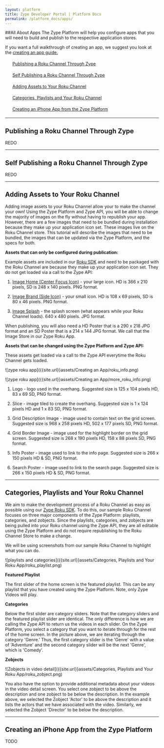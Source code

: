 ```yaml
---
layout: platform
title: Zype Developer Portal | Platform Docs
permalink: /platform_docs/apps/
---
```

##All About Apps
The Zype Platform will help you configure apps that you will need to build and publish
to the respective application stores.

If you want a full walkthrough of creating an app, we suggest you look at the [creating an app guide.]({{site.url}}platform_docs/creating_an_app/)

<div style="width: 100%">
  <div style="margin: 20px;"><span class="fa fa-file-text" style="margin-right: 4px;"></span>
    <a href="#1">
    Publishing a Roku Channel Through Zype</a>
  </div>
  <div style="margin: 20px;"><span class="fa fa-file-text" style="margin-right: 4px;"></span>
    <a href="#2">
    Self Publishing a Roku Channel Through Zype</a>
  </div>
  <div style="margin: 20px;"><span class="fa fa-file-text" style="margin-right: 4px;"></span>
    <a href="#3">
    Adding Assets to Your Roku Channel</a>
  </div>
  <div style="margin: 20px;"><span class="fa fa-file-text" style="margin-right: 4px;"></span>
    <a href="#4">
    Categories, Playlists and Your Roku Channel</a>
  </div>
  <div style="margin: 20px;"><span class="fa fa-file-text" style="margin-right: 4px;"></span>
    <a href="#5">
    Creating an iPhone App from the Zype Platform</a>
  </div>
</div>


<hr id="1">

## Publishing a Roku Channel Through Zype
REDO

<hr id="2">

## Self Publishing a Roku Channel Through Zype
REDO


<hr id="3">

## Adding Assets to Your Roku Channel
Adding image assets to your Roku Channel allow your to make the channel your own!
Using the Zype Platform and Zype API, you will be able to change the majority of
images on the fly without having to republish your app. However, there are a few images
that need to be bundled during installation because they make up your
application icon set. These images live on the Roku Channel store.
This tutorial will describe the images that need to be bundled, the images that can
be updated via the Zype Platform, and the specs for both.

**Assets that can only be configured during publication:**

Example assets are included in our [Roku SDK](https://github.com/zype/zype-roku/tree/master/images) and
need to be packaged with the Roku Channel are because they make up your application
icon set. They do not get loaded via a call to the Zype API:

1. [Image Home (Center Focus Icon)](https://github.com/zype/zype-roku/blob/master/images/mm_icon_focus_hd.png) - your large icon. HD is 366 x 210 pixels, SD is 248 x 140 pixels. PNG format.

2. [Image Brand (Side Icon)](https://github.com/zype/zype-roku/blob/master/images/mm_icon_side_hd.png) - your small icon. HD is 108 x 69 pixels, SD is 80 x 46 pixels. PNG format.

3. [Image Splash](https://github.com/zype/zype-roku/blob/master/images/splash_screen_hd.png) - the splash screen (what appears while your Roku Channel loads).
640 x 480 pixels. JPG format.

When publishing, you will also need a HD Poster that is a 290 x 218 JPG format and
an SD Poster that is a 214 x 144 JPG format. We call that the Image Store in our Zype Roku App.

**Assets that can be changed using the Zype Platform and Zype API:**

These assets get loaded via a call to the Zype API everytime the Roku Channel gets loaded.

![zype roku app]({{site.url}}assets/Creating an App/roku_info.png)

![zype roku app]({{site.url}}assets/Creating an App/more_roku_info.png)

1. Logo - logo used in the overhang. Suggested size is 125 x 104 pixels HD, 83 x 69 SD, PNG format.

2. Slice - image tiled to create the overhang. Suggested size is 1 x 124 pixels HD and 1 x 83 SD, PNG format.

3. Grid Description Image - image used to contain text on the grid screen. Suggested size is 968 x 258 pixels HD, 502 x 177 pixels SD, PNG format.

4. Grid Border Image - image used for the highlight border on the grid screen. Suggested size is 268 x 190 pixels HD, 158 x 88 pixels SD, PNG format.

5. Info Poster - image used to link to the info page. Suggested size is 266 x 150 pixels HD & SD, PNG format.

6. Search Poster - image used to link to the search page. Suggested size is 266 x 150 pixels HD & SD, PNG format.

<hr id="4">

## Categories, Playlists and Your Roku Channel
We aim to make the development process of a Roku Channel as easy as possible using
our [Zype Roku SDK](https://github.com/zype/zype-roku). To do this, our sample Roku Channel
focuses on three major components of the Zype Platform: playlists, categories, and zobjects.
Since the playlists, categories, and zobjects are being pulled into your Roku channel
using the Zype API, they are all editable using the Zype Platform and do not require
republishing to the Roku Channel Store to make a change.

We will be using screenshots from our sample Roku Channel to highlight what you can do.

![playlists and categories]({{site.url}}assets/Categories, Playlists and Your Roku App/roku_playlist.png)

**Featured Playlist**

The first slider of the home screen is the featured playlist. This can be any playlist
that you have created using the Zype Platform. Note, only Zype Videos will play.

**Categories**

Below the first slider are category sliders. Note that the category sliders and the featured playlist slider are identical.
The only difference is how we are calling the Zype API to return us the videos in each slider.
On the Zype Platform, you select a category that you want to iterate through for the rest
of the home screen. In the picture above, we are iterating through the category 'Genre.'
Thus, the first category slider is the 'Genre' with a value of 'Adventure' and the second
category slider will be the next 'Genre', which is 'Comedy'.

**Zobjects**

![Zobjects in video detail]({{site.url}}assets/Categories, Playlists and Your Roku App/roku_zobject.png)

You also have the option to provide additional metadata about your videos in the video
detail screen. You select one zobject to be above the description and one zobject to be
below the description. In the example above, we selected the Zobject 'Actor' to be above the description
and it lists the actors that we have associated with the video. Similarly, we selected
the Zobject 'Director' to be below the description.

<hr id='5'>

## Creating an iPhone App from the Zype Platform

TODO
